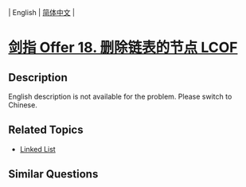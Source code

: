 
| English | [简体中文](README.md) |

# [剑指 Offer 18. 删除链表的节点 LCOF](https://leetcode-cn.com/problems/shan-chu-lian-biao-de-jie-dian-lcof/)

## Description

English description is not available for the problem. Please switch to Chinese.

## Related Topics

- [Linked List](https://leetcode-cn.com/tag/linked-list)

## Similar Questions


